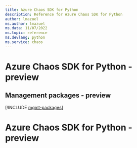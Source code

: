 ```yaml
---
title: Azure Chaos SDK for Python
description: Reference for Azure Chaos SDK for Python
author: lmazuel
ms.author: lmazuel
ms.data: 11/07/2022
ms.topic: reference
ms.devlang: python
ms.service: chaos
---
```

# Azure Chaos SDK for Python - preview

## Management packages - preview
[!INCLUDE [mgmt-packages](chaos-mgmt-index.md)]
# Azure Chaos SDK for Python - preview